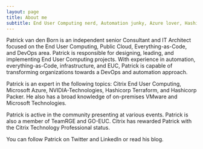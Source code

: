 ```yaml
---
layout: page
title: About me
subtitle: End User Computing nerd, Automation junky, Azure lover, HashiCorp groupy, fit by CrossFit
---
```


Patrick van den Born is an independent senior Consultant and IT Architect focused on the End User Computing, Public Cloud, Everything-as-Code, and DevOps area. Patrick is responsible for designing, leading, and implementing End User Computing projects. With experience in automation, everything-as-Code, infrastructure, and EUC, Patrick is capable of transforming organizations towards a DevOps and automation approach.

Patrick is an expert in the following topics: Citrix End User Computing, Microsoft Azure, NVIDIA-Technologies, Hashicorp Terraform, and Hashicorp Packer. He also has a broad knowledge of on-premises VMware and Microsoft Technologies.

Patrick is active in the community presenting at various events. Patrick is also a member of TeamRGE and GO-EUC. Citrix has rewarded Patrick with the Citrix Technology Professional status.

You can follow Patrick on Twitter and LinkedIn or read his blog.